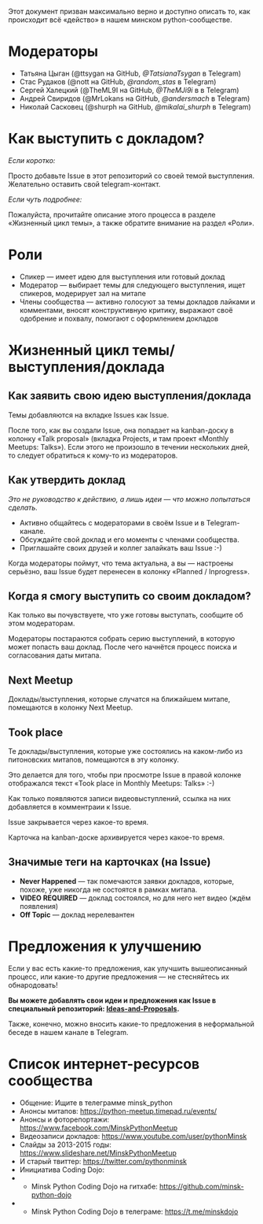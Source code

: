 Этот документ призван максимально верно и доступно описать то, как происходит всё «действо» в нашем минском python-сообществе.

# Модераторы

- Татьяна Цыган (@ttsygan на GitHub, *@TatsianaTsygan* в Telegram)
- Стас Рудаков (@nott на GitHub, *@random_stas* в Telegram)
- Сергей Халецкий (@TheML9I на GitHub, *@TheMJi9i* в в Telegram)
- Андрей Свиридов (@MrLokans на GitHub, *@andersmach* в Telegram)
- Николай Сасковец (@shurph на GitHub, *@mikalai_shurph* в Telegram) 


# Как выступить с докладом?

_Если коротко:_

Просто добавьте Issue в этот репозиторий со своей темой выступления. Желательно оставить свой telegram-контакт.

_Если чуть подробнее:_

Пожалуйста, прочитайте описание этого процесса в разделе «Жизненный цикл темы», а также обратите внимание на раздел «Роли».



# Роли

- Cпикер — имеет идею для выступления или готовый доклад
- Модератор — выбирает темы для следующего выступления, ищет спикеров, модерирует зал на митапе
- Члены сообщества — активно голосуют за темы докладов лайками и комментами, вносят конструктивную критику, выражают своё одобрение и похвалу, помогают с оформлением докладов



# Жизненный цикл темы/выступления/доклада

## Как заявить свою идею выступления/доклада

Темы добавляются на вкладке Issues как Issue.

После того, как вы создали Issue, она попадает на kanban-доску в колонку «Talk proposal» (вкладка Projects, и там проект «Monthly Meetups: Talks»). Если этого не произошло в течении нескольких дней, то следует обратиться к кому-то из модераторов.


## Как утвердить доклад

_Это не руководство к действию, а лишь идеи — что можно попытаться сделать._

- Активно общайтесь с модераторами в своём Issue и в Telegram-канале.
- Обсуждайте свой доклад и его моменты с членами сообщества.
- Приглашайте своих друзей и коллег залайкать ваш Issue :-)

Когда модераторы поймут, что тема актуальна, а вы — настроены серьёзно, ваш Issue будет перенесен в колонку «Planned / Inprogress».


## Когда я смогу выступить со своим докладом?

Как только вы почувствуете, что уже готовы выступать, сообщите об этом модераторам.

Модераторы постараются собрать серию выступлений, в которую может попасть ваш доклад. После чего начнётся процесс поиска и согласования даты митапа.


## Next Meetup

Доклады/выступления, которые случатся на ближайшем митапе, помещаются в колонку Next Meetup.


## Took place

Те доклады/выступления, которые уже состоялись на каком-либо из питоновских митапов, помещаются в эту колонку.

Это делается для того, чтобы при просмотре Issue в правой колонке отображался текст «Took place in Monthly Meetups: Talks» :-)

Как только появляются записи видеовыступлений, ссылка на них добавляется в комментраии к Issue. 

Issue закрывается через какое-то время.

Карточка на kanban-доске архивируется через какое-то время.


## Значимые теги на карточках (на Issue)
- **Never Happened** — так помечаются заявки докладов, которые, похоже, уже никогда не состоятся в рамках митапа.
- **VIDEO REQUIRED** — доклад состоялся, но для него нет видео (ждём появления)
- **Off Topic** — доклад нерелевантен


# Предложения к улучшению

Если у вас есть какие-то предложения, как улучшить вышеописанный процесс, или какие-то другие предложения — не стесняйтесь их обнародовать!

**Вы можете добавлять свои идеи и предложения как Issue в специальный репозиторий: [Ideas-and-Proposals](https://github.com/minskpython/ideas-and-proposals/issues).**

Также, конечно, можно вносить какие-то предложения в неформальной беседе в нашем канале в Telegram.



# Список интернет-ресурсов сообщества
- Общение: Ищите в телеграмме minsk_python
- Анонсы митапов: https://python-meetup.timepad.ru/events/
- Анонсы и фоторепортажи: https://www.facebook.com/MinskPythonMeetup
- Видеозаписи докладов: https://www.youtube.com/user/pythonMinsk
- Слайды за 2013-2015 годы: https://www.slideshare.net/MinskPythonMeetup
- И старый твиттер: https://twitter.com/pythonminsk
- Инициатива Coding Dojo:
- - Minsk Python Coding Dojo на гитхабе: https://github.com/minsk-python-dojo
- - Minsk Python Coding Dojo в телеграме: https://t.me/minskdojo

